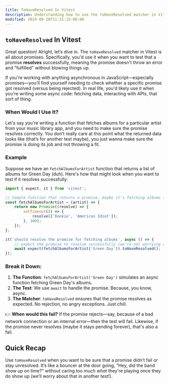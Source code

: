 ```yaml
---
title: ToHaveResolved In Vitest
description: Understanding how to use the toHaveResolved matcher in Vitest.
modified: 2024-09-28T11:31:15-06:00
---
```


## `toHaveResolved` In Vitest

Great question! Alright, let’s dive in. The `toHaveResolved` matcher in Vitest is all about promises. Specifically, you'd use it when you want to test that a promise **resolves** successfully, meaning the promise doesn't throw an error and "fulfilled" without blowing things up.

If you're working with anything asynchronous in JavaScript—especially promises—you’ll find yourself needing to check whether a specific promise got resolved (versus being rejected). In real life, you'd likely use it when you're writing some async code: fetching data, interacting with APIs, that sort of thing.

### When Would I Use It?

Let's say you're writing a function that fetches albums for a particular artist from your music library app, and you need to make sure the promise resolves correctly. You don’t really care at this point what the returned data looks like (that’s for another test maybe), you just wanna make sure the promise is doing its job and not throwing a fit.

### Example

Suppose we have an `fetchAlbumsForArtist` function that returns a list of albums for Green Day (duh). Here's how that might look when you want to test if it resolves successfully:

```javascript
import { expect, it } from 'vitest';

// Sample function that returns a promise, maybe it's fetching albums from an API, service, or database
const fetchAlbumsForArtist = (artist) => {
	return new Promise((resolve) => {
		setTimeout(() => {
			resolve(['Dookie', 'American Idiot']);
		}, 100);
	});
};

it('should resolve the promise for fetching albums', async () => {
	// expect the promise to resolve successfully (we're not worrying about what's inside)
	await expect(fetchAlbumsForArtist('Green Day')).toHaveResolved();
});
```

### Break it Down:

1. **The Function**: `fetchAlbumsForArtist('Green Day')` simulates an async function fetching Green Day's albums.
2. **The Test**: We use `await` to handle the promise. Because, you know, async.
3. **The Matcher**: `toHaveResolved` ensures that the promise resolves as expected. No rejection, no angry exceptions. Just chill.

👉 **When would this fail?** If the promise rejects—say, because of a bad network connection or an internal error—then the test will fail. Likewise, if the promise never resolves (maybe it stays pending forever), that's also a fail.

## Quick Recap

Use `toHaveResolved` when you want to be sure that a promise didn’t fail or stay unresolved. It’s like a bouncer at the door going, “Hey, did the band show up on time?” without caring too much _what_ they're playing once they do show up (we’ll worry about that in another test!).

```ts

```
